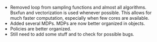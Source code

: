 - Removed loop from sampling functions and almost all algorithms. Bsxfun and vectorization is used whenever possible. This allows for much faster computation, especially when few cores are available.
- Added several MDPs. MDPs are now better organized in objects.
- Policies are better organized.
- Still need to add some stuff and to check for possible bugs.
